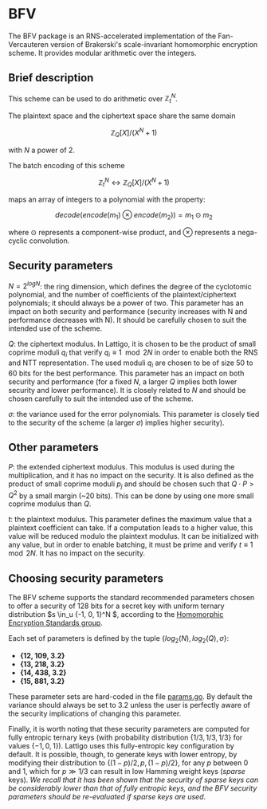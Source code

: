 # BFV

The BFV package is an RNS-accelerated implementation of the Fan-Vercauteren version of Brakerski's
scale-invariant homomorphic encryption scheme. It provides modular arithmetic over the integers.

## Brief description

This scheme can be used to do arithmetic over $\mathbb{Z}_t^N$.

The plaintext space and the ciphertext space share the same domain

$$
\mathbb{Z}_Q[X]/(X^N + 1)
$$

with $N$ a power of 2.

The batch encoding of this scheme

$$
\mathbb{Z}_t^N \leftrightarrow \mathbb{Z}_Q[X]/(X^N + 1)
$$

maps an array of integers to a polynomial with the property:

$$
decode(encode(m_1) \otimes encode(m_2)) = m_1 \odot m_2
$$

where $\odot$ represents a component-wise product, and $\otimes$ represents a nega-cyclic convolution.

## Security parameters

$N = 2^{logN}$: the ring dimension,
which defines the degree of the cyclotomic polynomial, and the number of coefficients of the plaintext/ciphertext polynomials; it should always be a power of two. This parameter has an impact on both security and performance (security increases with N and performance decreases with N). It should be carefully chosen to suit the intended use of the scheme.

$Q$: the ciphertext modulus. In Lattigo, it is chosen to be the product of small coprime moduli $q_i$ that verify $q_i \equiv 1 \mod 2N$ in order to
enable both the RNS and NTT representation. The used moduli $q_i$ are chosen to be of size 50 to 60 bits for the best performance. This parameter has an impact on both security and performance (for a fixed $N$, a larger $Q$ implies both lower security and lower performance). It is closely related to $N$ and should be chosen carefully to suit the intended use of the scheme.

$\sigma$: the variance used for the error polynomials. This parameter is closely tied to the security of the scheme (a larger $\sigma$) implies higher security).

## Other parameters

$P$: the extended ciphertext modulus. This modulus
is used during the multiplication, and it has no impact on the security. It is also defined as the
product of small coprime moduli $p_j$ and should be
chosen such that $Q\cdot P > Q^2$ by a small margin (~20 bits). This can be done by using one more small coprime modulus than $Q$.

$t$: the plaintext modulus. This parameter defines
the maximum value that a plaintext coefficient can take. If a computation leads to a higher value,
this value will be reduced modulo the plaintext modulus. It can be initialized with any value, but
in order to enable batching, it must be prime and verify $t \equiv 1 \mod 2N$. It has no impact
on the security.

## Choosing security parameters

The BFV scheme supports the standard recommended parameters chosen to offer a security of 128 bits
for a secret key with uniform ternary distribution
$s \in_u \{-1, 0, 1\}^N $, according to the [Homomorphic Encryption Standards group](https://homomorphicencryption.org/standard/).  

Each set of parameters is defined by the tuple $\{log_2(N), log_2(Q), \sigma \}$:

- **{12, 109, 3.2}**
- **{13, 218, 3.2}**
- **{14, 438, 3.2}**
- **{15, 881, 3.2}**

These parameter sets are hard-coded in the file
[params.go](https://github.com/tuneinsight/lattigo/blob/master/bfv/params.go). By default the
variance should always be set to 3.2 unless the user is perfectly aware of the security implications
of changing this parameter.

Finally, it is worth noting that these security parameters are computed for fully entropic ternary keys (with probability distribution $\{1/3,1/3,1/3\}$ for values $\{-1,0,1\}$). Lattigo uses this fully-entropic key configuration by default. It is possible, though, to generate keys with lower entropy, by modifying their distribution to $\{(1-p)/2, p, (1-p)/2 \}$, for any $p$ between 0 and 1, which for $p\gg 1/3$ can result in low Hamming weight keys (*sparse* keys). *We recall that it has been shown that the security of sparse keys can be considerably lower than that of fully entropic keys, and the BFV security parameters should be re-evaluated if sparse keys are used*.
